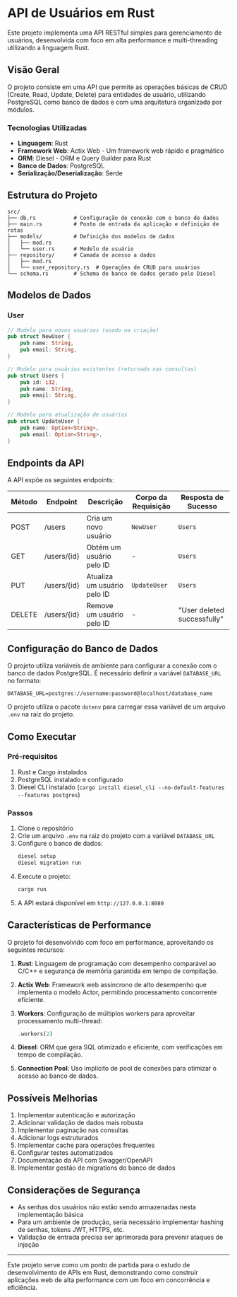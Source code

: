 # API de Usuários em Rust

Este projeto implementa uma API RESTful simples para gerenciamento de usuários, desenvolvida com foco em alta performance e multi-threading utilizando a linguagem Rust.

## Visão Geral

O projeto consiste em uma API que permite as operações básicas de CRUD (Create, Read, Update, Delete) para entidades de usuário, utilizando PostgreSQL como banco de dados e com uma arquitetura organizada por módulos.

### Tecnologias Utilizadas

- **Linguagem**: Rust
- **Framework Web**: Actix Web - Um framework web rápido e pragmático
- **ORM**: Diesel - ORM e Query Builder para Rust
- **Banco de Dados**: PostgreSQL
- **Serialização/Deserialização**: Serde

## Estrutura do Projeto

```
src/
├── db.rs            # Configuração de conexão com o banco de dados
├── main.rs          # Ponto de entrada da aplicação e definição de rotas
├── models/          # Definição dos modelos de dados
│   ├── mod.rs
│   └── user.rs      # Modelo de usuário
├── repository/      # Camada de acesso a dados
│   ├── mod.rs
│   └── user_repository.rs  # Operações de CRUD para usuários
└── schema.rs        # Schema do banco de dados gerado pelo Diesel
```

## Modelos de Dados

### User

```rust
// Modelo para novos usuários (usado na criação)
pub struct NewUser {
    pub name: String,
    pub email: String,
}

// Modelo para usuários existentes (retornado nas consultas)
pub struct Users {
    pub id: i32,
    pub name: String,
    pub email: String,
}

// Modelo para atualização de usuários
pub struct UpdateUser {
    pub name: Option<String>,
    pub email: Option<String>,
}
```

## Endpoints da API

A API expõe os seguintes endpoints:

| Método | Endpoint      | Descrição                   | Corpo da Requisição | Resposta de Sucesso |
|--------|---------------|-----------------------------|--------------------|---------------------|
| POST   | /users        | Cria um novo usuário        | `NewUser`          | `Users`             |
| GET    | /users/{id}   | Obtém um usuário pelo ID    | -                  | `Users`             |
| PUT    | /users/{id}   | Atualiza um usuário pelo ID | `UpdateUser`       | `Users`             |
| DELETE | /users/{id}   | Remove um usuário pelo ID   | -                  | "User deleted successfully" |

## Configuração do Banco de Dados

O projeto utiliza variáveis de ambiente para configurar a conexão com o banco de dados PostgreSQL. É necessário definir a variável `DATABASE_URL` no formato:

```
DATABASE_URL=postgres://username:password@localhost/database_name
```

O projeto utiliza o pacote `dotenv` para carregar essa variável de um arquivo `.env` na raiz do projeto.

## Como Executar

### Pré-requisitos

1. Rust e Cargo instalados
2. PostgreSQL instalado e configurado
3. Diesel CLI instalado (`cargo install diesel_cli --no-default-features --features postgres`)

### Passos

1. Clone o repositório
2. Crie um arquivo `.env` na raiz do projeto com a variável `DATABASE_URL`
3. Configure o banco de dados:
   ```bash
   diesel setup
   diesel migration run
   ```
4. Execute o projeto:
   ```bash
   cargo run
   ```
5. A API estará disponível em `http://127.0.0.1:8080`

## Características de Performance

O projeto foi desenvolvido com foco em performance, aproveitando os seguintes recursos:

1. **Rust**: Linguagem de programação com desempenho comparável ao C/C++ e segurança de memória garantida em tempo de compilação.

2. **Actix Web**: Framework web assíncrono de alto desempenho que implementa o modelo Actor, permitindo processamento concorrente eficiente.

3. **Workers**: Configuração de múltiplos workers para aproveitar processamento multi-thread:
   ```rust
   .workers(2)
   ```

4. **Diesel**: ORM que gera SQL otimizado e eficiente, com verificações em tempo de compilação.

5. **Connection Pool**: Uso implícito de pool de conexões para otimizar o acesso ao banco de dados.

## Possíveis Melhorias

1. Implementar autenticação e autorização
2. Adicionar validação de dados mais robusta
3. Implementar paginação nas consultas
4. Adicionar logs estruturados
5. Implementar cache para operações frequentes
6. Configurar testes automatizados
7. Documentação da API com Swagger/OpenAPI
8. Implementar gestão de migrations do banco de dados

## Considerações de Segurança

- As senhas dos usuários não estão sendo armazenadas nesta implementação básica
- Para um ambiente de produção, seria necessário implementar hashing de senhas, tokens JWT, HTTPS, etc.
- Validação de entrada precisa ser aprimorada para prevenir ataques de injeção

---

Este projeto serve como um ponto de partida para o estudo de desenvolvimento de APIs em Rust, demonstrando como construir aplicações web de alta performance com um foco em concorrência e eficiência.
